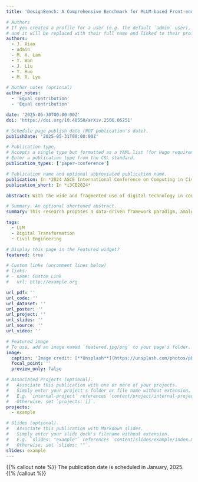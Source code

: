 ```yaml
---
title: 'DesignBench: A Comprehensive Benchmark for MLLM-based Front-end Code Generation'

# Authors
# If you created a profile for a user (e.g. the default `admin` user), write the username (folder name) here
# and it will be replaced with their full name and linked to their profile.
authors:
  - J. Xiao
  - admin
  - M. H. Lam
  - Y. Wan
  - J. Liu
  - Y. Huo
  - M. R. Lyu

# Author notes (optional)
author_notes:
  - 'Equal contribution'
  - 'Equal contribution'

date: '2025-05-30T00:00:00Z'
doi: 'https://doi.org/10.48550/arXiv.2506.06251'

# Schedule page publish date (NOT publication's date).
publishDate: '2025-05-31T00:00:00Z'

# Publication type.
# Accepts a single type but formatted as a YAML list (for Hugo requirements).
# Enter a publication type from the CSL standard.
publication_types: ['paper-conference']

# Publication name and optional abbreviated publication name.
publication: In *2024 ASCE International Conference on Computing in Civil Engineering*
publication_short: In *i3CE2024*

abstract: With the wide and fragmented use of digital technology in construction, a systematic digital transformation (DT)of the industry is needed. The industry's 'synergy development' context, marked by diverse data resources and significant investment, complicates collaboration and burdens the DT process. Notably, the transformation knowledge of DT is often 'buried' within the vast data produced by daily management processes, making it challenging to discern the rules of DT without labor-intensive and time-consuming manual methods. Hence, a well-established data-driven framework for enhancing the DT process to promote whole-life-cycle industry transformation is essential. The large language model (LLM) supercharges the data-driven framework, enabling automated reasoning and precise insights to be derived from extensive datasets, thus fostering a smarter DT framework to manage the DT process. Therefore, this study uses a question-answering system based on an LLM and a localized knowledge base to guide decision-makers in developing engagement strategies that improve DT performance and foster collaboration. This study presents a practical application of LLMs in the DT of construction enterprises, anticipates future applications, and explores their potential use throughout a construction project's transformation lifecycle.

# Summary. An optional shortened abstract.
summary: This research proposes a data-driven framework paradigm, amalgamating 'Large Language Models (LLMs) + construction knowledge databases', modelled on a question-answering system. It leverages domain-specific knowledge to enhance the output produced by LLMs.

tags:
  - LLM
  - Digital Transformation
  - Civil Engineering

# Display this page in the Featured widget?
featured: true

# Custom links (uncomment lines below)
# links:
# - name: Custom Link
#   url: http://example.org

url_pdf: ''
url_code: ''
url_dataset: ''
url_poster: ''
url_project: ''
url_slides: ''
url_source: ''
url_video: ''

# Featured image
# To use, add an image named `featured.jpg/png` to your page's folder.
image:
  caption: 'Image credit: [**Unsplash**](https://unsplash.com/photos/pLCdAaMFLTE)'
  focal_point: ''
  preview_only: false

# Associated Projects (optional).
#   Associate this publication with one or more of your projects.
#   Simply enter your project's folder or file name without extension.
#   E.g. `internal-project` references `content/project/internal-project/index.md`.
#   Otherwise, set `projects: []`.
projects:
  - example

# Slides (optional).
#   Associate this publication with Markdown slides.
#   Simply enter your slide deck's filename without extension.
#   E.g. `slides: "example"` references `content/slides/example/index.md`.
#   Otherwise, set `slides: ""`.
slides: example
---
```


{{% callout note %}}
The publication date is scheduled in January, 2025.
{{% /callout %}}